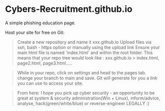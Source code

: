 # Cybers-Recruitment.github.io

A simple phishing education page. 

Host your site for free on Git: 
  > Create a new repository and name it xxx.github.io
  > Upload files via ssh, bash - https option or manually using the upload link
  > Ensure your main html file is named 'index.html' and within the root folder. 
        This means that your repo tree would look like : xxx.github.io > index.html, page2.html, page3.html.....   
        
  > While in your repo, click on settings and head to the pages tab. 
        change your branch to main and save. Git will generate for you a link you can use to access your site. 
        
  > From here: I hope you pick up cyber security - an opportunity to be great at system & security administration(Win + Linux), 
        inform/advice, analyse, hack(green/white/blue) or reverse-engineer LEGALLY :) 
